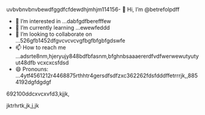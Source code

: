 uvbvbnvbnvbewdfggdfcfdewdhjmhjm114156- 👋 Hi, I’m @betrefolpdff
- 👀 I’m interested in ...dabfgdfberefffew
- 🌱 I’m currently learning ...ewewfeddd
- 💞️ I’m looking to collaborate on ...526gfb1452dfgvcvcvcvgfbgfbfgbfgdswfe
- 📫 How to reach me ...adsrte8nm,hjeryujy848bdfbfasnm,bfghnbsaaaererdfvdfwerwewutyutyut48dfb vcxcxcsfdsd
- 😄 Pronouns: ...4ytf4561212r4468875rthhtr4gersdfsdfzxc362262fdsfdddffetrrrjk,,8854192dgfdgdgf
<!---5454sdf7887rgr6338588egrerfdassaddcds
betrefolp/betrefolp is a ✨ special ✨ repository because itfghs `README.md` (this file) appears on qweqweyourhfmmmGitHub profile.2ghjmngrefffbnnervdsvhngdszxczxc
You can click the Preview link to take a look atwre your2363xcvsevbnewwegtrhrthtrhgfgewffefewhtgffhggff
changes.225959441413333yeer
--->692100ddcxvcxvfd3,kjjk,
jktrhrtk,jk,j,jk
